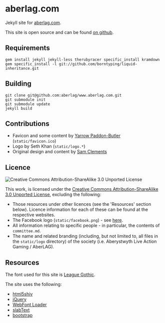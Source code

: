 ---
---

aberlag.com
===========

Jekyll site for [aberlag.com](http://aberlag.com).

This site is open source and can be found [on github](https://github.com/aberlag/www.aberlag.com).

Requirements
------------

    gem install jekyll jekyll-less therubyracer specific_install kramdown
    gem specific_install -l git://github.com/borntyping/liquid-inheritance.git

Building
--------

	git clone git@github.com:aberlag/www.aberlag.com.git
	git submodule init
	git submodule update
	jekyll build

Contributions
-------------

- Favicon and some content by [Yarrow Paddon-Butler](https://github.com/goggles/) (`static/favicon.ico`)
- Logo by Seth Khan (`static/logo.*`)
- Original design and content by [Sam Clements](https://github.com/borntyping/)

Licence
-------

![Creative Commons Attribution-ShareAlike 3.0 Unported License](http://i.creativecommons.org/l/by-sa/3.0/88x31.png "Creative Commons Attribution-ShareAlike 3.0 Unported License")

This work, is licensed under the [Creative Commons Attribution-ShareAlike 3.0 Unported License](http://creativecommons.org/licenses/by-sa/3.0/), excluding the following:

- Those resources under other licences (see the 'Resources' section below). Licence information for each of these can be found at the respective websites.
- The Facebook logo (`static/facebook.png`) - see [here](https://www.facebook.com/brandpermissions/logos.php).
- All information relating to specific people - in particular, the contents of `committee.md`.
- The name and related branding (including, but not limited to, all files in the `static/logo` directory) of the society (i.e. Aberystwyth Live Action Gaming / AberLAG).

Resources
---------

The font used for this site is [League Gothic](https://github.com/theleagueof/league-gothic).

The site uses the following:

- [html5shiv](http://github.com/aFarkas/html5shiv)
- [jQuery](http://jquery.com/)
- [WebFont Loader](https://developers.google.com/webfonts/docs/webfont_loader)
- [slabText](http://github.com/freqdec/slabText)
- [bootstrap](http://twitter.github.com/bootstrap/)
